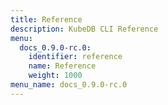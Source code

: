 ```yaml
---
title: Reference
description: KubeDB CLI Reference
menu:
  docs_0.9.0-rc.0:
    identifier: reference
    name: Reference
    weight: 1000
menu_name: docs_0.9.0-rc.0
---
```


